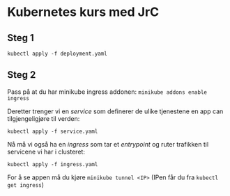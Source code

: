 # Kubernetes kurs med JrC

## Steg 1

`kubectl apply -f deployment.yaml`

## Steg 2

Pass på at du har minikube ingress addonen: `minikube addons enable ingress`

Deretter trenger vi en _service_ som definerer de ulike tjenestene en app can tilgjengeligjøre til
verden:

`kubectl apply -f service.yaml`

Nå må vi også ha en _ingress_ som tar et _entrypoint_ og ruter trafikken til servicene vi har i
clusteret:

`kubectl apply -f ingress.yaml`

For å se appen må du kjøre `minikube tunnel <IP>` (IPen får du fra `kubectl get ingress`)
